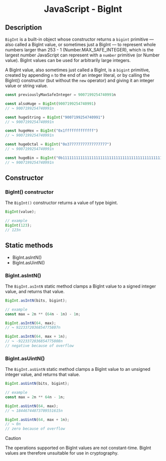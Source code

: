 <link rel="stylesheet" href="https://cdn.jsdelivr.net/npm/bootstrap-icons@1.5.0/font/bootstrap-icons.css">
<link rel="stylesheet" href="../source.css">

<h1 style="text-align:center;">JavaScript - BigInt</h1>

## Description

`BigInt` is a built-in object whose constructor returns a `bigint` primitive — also called a BigInt value, or sometimes just a BigInt — to represent whole numbers larger than 253 - 1 (Number.MAX_SAFE_INTEGER), which is the largest number JavaScript can represent with a `number` primitive (or Number value). BigInt values can be used for arbitrarily large integers.

A BigInt value, also sometimes just called a BigInt, is a `bigint` primitive, created by appending `n` to the end of an integer literal, or by calling the BigInt() constructor (but without the `new` operator) and giving it an integer value or string value.
```js
const previouslyMaxSafeInteger = 9007199254740991n

const alsoHuge = BigInt(9007199254740991)
// ↪ 9007199254740991n

const hugeString = BigInt("9007199254740991")
// ↪ 9007199254740991n

const hugeHex = BigInt("0x1fffffffffffff")
// ↪ 9007199254740991n

const hugeOctal = BigInt("0o377777777777777777")
// ↪ 9007199254740991n

const hugeBin = BigInt("0b11111111111111111111111111111111111111111111111111111")
// ↪ 9007199254740991n
```

## Constructor

### BigInt() constructor
The `BigInt()` constructor returns a value of type bigint.
```js
BigInt(value);

// example
BigInt(123);
// 123n
```

## Static methods
* BigInt.asIntN()
* BigInt.asUintN()

### BigInt.asIntN()
The `BigInt.asIntN` static method clamps a BigInt value to a signed integer value, and returns that value.
```js
BigInt.asIntN(bits, bigint);

// example
const max = 2n ** (64n - 1n) - 1n;

BigInt.asIntN(64, max);
// ↪ 9223372036854775807n

BigInt.asIntN(64, max + 1n);
// ↪ -9223372036854775808n
// negative because of overflow
```

### BigInt.asUintN()
The `BigInt.asUintN` static method clamps a BigInt value to an unsigned integer value, and returns that value.
```js
BigInt.asUintN(bits, bigint);

// example
const max = 2n ** 64n - 1n;

BigInt.asUintN(64, max);
// ↪ 18446744073709551615n

BigInt.asUintN(64, max + 1n);
// ↪ 0n
// zero because of overflow
```

> [!CAUTION]
> The operations supported on BigInt values are not constant-time. BigInt values are therefore unsuitable for use in cryptography.












